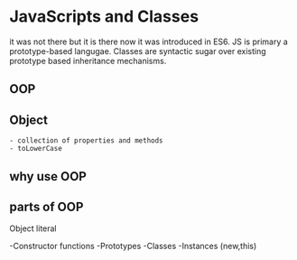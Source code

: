 # JavaScripts and Classes

it was not there but it is there now it was introduced in ES6.
JS is primary a prototype-based langugae.
Classes are syntactic sugar over existing prototype based inheritance mechanisms.

## OOP
## Object
    - collection of properties and methods
    - toLowerCase

## why use OOP 

## parts of OOP
Object literal

-Constructor functions
-Prototypes
-Classes
-Instances (new,this)



